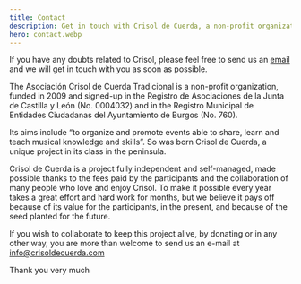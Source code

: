 ```yaml
---
title: Contact
description: Get in touch with Crisol de Cuerda, a non-profit organization dedicated to sharing musical knowledge. Contact us by email for any questions about our traditional music camp.
hero: contact.webp
---
```


If you have any doubts related to Crisol, please feel free to send us an [email](mailto:info@crisoldecuerda.com) and we will get in touch with you as soon as possible.

The Asociación Crisol de Cuerda Tradicional is a non-profit organization, funded in 2009 and signed-up in the Registro de Asociaciones de la Junta de Castilla y León (No. 0004032) and in the Registro Municipal de Entidades Ciudadanas del Ayuntamiento de Burgos (No. 760).

Its aims include “to organize and promote events able to share, learn and teach musical knowledge and skills”. So was born Crisol de Cuerda, a unique project in its class in the peninsula.

Crisol de Cuerda is a project fully independent and self-managed, made possible thanks to the fees paid by the participants and the collaboration of many people who love and enjoy Crisol. To make it possible every year takes a great effort and hard work for months, but we believe it pays off because of its value for the participants, in the present, and because of the seed planted for the future.

If you wish to collaborate to keep this project alive, by donating or in any other way, you are more than welcome to send us an e-mail at [info@crisoldecuerda.com](mailto:info@crisoldecuerda.com?subject=How%20can%20I%20support%20Crisol)

Thank you very much
